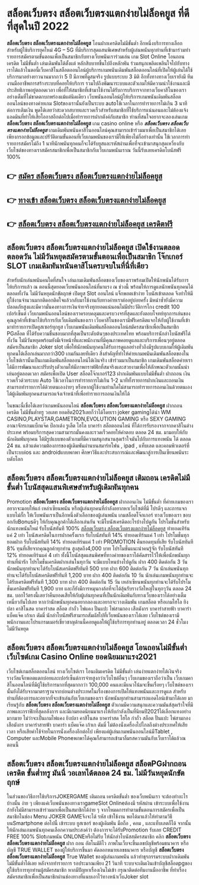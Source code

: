 # สล็อตเว็บตรง สล็อตเว็บตรงแตกง่ายไม่ล็อคยูส  ที่ดีที่สุดในปี 2022

**สล็อตเว็บตรง สล็อตเว็บตรงแตกง่ายไม่ล็อคยูส** โอนฝากเครดิตไม่มีขั้นต่ำ  อีกหนึ่งบริการทางเลือกสำหรับผู้ใช้บริการยุคใหม่ 4G – 5G ที่มีบริการสุดแสนพิเศษสำหรับผู้เล่นพนันทุกท่านที่เข้ามาร่วมทำรายการสมัครตามขั้นตอนเพื่อเป็นสมาชิกกับทางเว็บพนันเราร่วมเล่น เกม Slot Online โอนถอนเครดิต ไม่มีขั้นต่ำ เล่นเดิมพันได้ตั้งแต่ หลักสิบบาทขึ้นไปถึงหลักพัน ร่วมสนุกเพลิดเพลินใจไปกับทางเราได้แล้วในตอนี้เว็บคาสิโนสล็อตออนไลน์ผู้บริการเกมพนันเดิมพันสล็อตออนไลน์ที่เปิดให้ผู้เล่นได้ใช้บริการมาอย่างยาวนานมากกว่า 5 ปี มีภาพที่ดูสมจริง รูปแบบระบบ 3 มิติ
อีกทั้งทางทางเว็บเรายังมี ทีมงานมืออาชีพการสร้างระบบที่คอยให้บริการ  รวมไปถึงพัฒนาระบบและตัวเกมให้มีความน่าใช้งานและมีประสิทธิภาพอยู่ตลอดเวลา เพื่อที่ให้สมาชิกที่เข้ามาใช้งานได้รับการบริการจากทางเว็บคาสิโนของเราอย่างเต็มที่ไม่ขาดตกบกพร่องแม้แต่นิดเดียว เว็บพนันออนไลน์ผู้ให้บริการเกมพนันเดิมพันสล็อตออนไลน์ของทางค่ายเกม Slotของเรานั้นยังเป็นระบบ autoใช้เวลาในการทำรายการไม่เกิน 3 นาที ต่อการเติมเงิน พูดได้เลยว่าสะดวกสบายและรวดเร็วสำหรับสมาชิกที่ใช้บริการแน่นอนและไม่ต้องแจ้งแอดมินที่ทำให้เสียโอกาสอีกต่อไปเมื่อทำรายการฝากตังค์กับสมาชิก
ท่านที่สนใจอยากจะลองเล่นเกม **สล็อตเว็บตรง สล็อตเว็บตรงแตกง่ายไม่ล็อคยูส** เกม casino online หรือ ***สล็อตเว็บตรง สล็อตเว็บตรงแตกง่ายไม่ล็อคยูส*** เกมเดิมพันพนันคาสิโนออนไลน์คุณสามารถเข้าร่วมมาเพื่อเป็นสมาชิกได้เลยเพียงกรอกข้อมูลและปรัวัติตามขั้นตอนที่เว็บเกมพนันของเรามีให้เพียงไม่กี่อย่างเท่านั้น ใช้เวลาการทำรายการสมัครไม่ถึง 1 นาทีนักพนันทุกคนก็จะได้รับยูสและรหัสผ่านเพื่อที่จะเข้ามาสนุกสุดเหวี่ยงกับเว็บไซต์ของทางเราสมัครสมาชิกเพื่อเป็นสมาชิกกับเว็บเกมพนันเราณ วันนี้รับเลยเครดิตโบนัสฟรี 100%

## 👉 [สมัคร สล็อตเว็บตรง สล็อตเว็บตรงแตกง่ายไม่ล็อคยูส](https://archa888.com/)
## 👉 [ทางเข้า สล็อตเว็บตรง สล็อตเว็บตรงแตกง่ายไม่ล็อคยูส](https://archa888.com/)
## 👉 [สล็อตเว็บตรง สล็อตเว็บตรงแตกง่ายไม่ล็อคยูส เครดิตฟรี](https://archa888.com/)

## สล็อตเว็บตรง สล็อตเว็บตรงแตกง่ายไม่ล็อคยูส เปิดใช้งานตลอด ตลอดวัน ไม่มีวันหยุดสมัครตามขั้นตอนเพื่อเป็นสมาชิก โจ๊กเกอร์ SLOT เกมเดิมพันพนันคาสิโนครบจบในที่นี่ที่เดียว

สำหรับนักเล่นพนันคนใดที่สนใจ เล่นเกมเดิมพันสล็อตของเว็บของเราพร้อมเปิดให้นักพนันได้รับการให้บริการแล้ว ณ ตอนนี้สุดยอดเว็บพนันออนไลน์ที่มาแรง ณ ช่วงนี้ พร้อมให้การดูแลนักพนันทุกคนได้ตลอดทั้งวัน ไม่มีวันหยุดนักขัตฤกษ์ เปิดยูส Slot ออนไลน์ แจ็กพอตเข้าง่าย โบนัสเข้าตลอด จึงทำให้มีผู้ใช้งานจำนวนมากติดอกติดใจแล้วกลับมาใช้งานกับทางค่ายเราต่ออยู่บ่อยครั้ง มิหนำซ้ำยังมีความปลอดภัยสูงและมีความั่นคงทางการเงินจ่ายจริงทุกยอดแน่นอนไม่มีประวัติการโกง credit 100 เปอร์เซ็นต์ เว็บเกมพนันออนไลน์ของเราครอบคลุมและครบวงจรที่สุดและยังตอบโจทย์ทุกการเล่นของคุณลูกค้าที่เข้ามาใช้บริการกับเว็บเดิมพันของเรา
เว็บคาสิโนของเรามีฟรีเครดิตแจกให้กับผู้ใช้งานที่เข้ามาทำรายการเปิดยูสเซอร์ทุกยูส เว็บเกมพนันเดิมพันสล็อตออนไลน์สมัครสมาชิกเพื่อเป็นสมาชิก PGสล็อต ที่ได้รับความชื่นชอบมากที่สุดเป็นระดับต้นๆของประเทศไทย พร้อมบริการนักล่าโบนัสฟรีได้ทั้งวัน ไม่มีวันหยุดพร้อมยังมีเจ้าหน้าที่และพนักงานที่มีคุณภาพคอยดูแลและบริการเพื่อนๆอยู่ตลอด สมัครเป็นสมาชิก Joker slot เพื่อให้นักพนันทุกคนได้รับการดูแลอย่างทั่วถึงมีรูปแบบเกมให้ผู้เดิมพันทุกคนได้เลือกเล่นมากกว่า300 เกมกันเลยทีเดียว
สิ่งสำคัญที่ทำให้ค่ายเกมพนันเดิมพันสล็อตของในเว็บไซต์เรานั้นเป็นเกมเดิมพันสล็อตออนไลน์ได้เงินจริง เข้าร่วมมาเป็นสมาชิก  เกมเดิมพันสล็อตค่ายเราได้มีการพัฒนาและปรับปรุงตัวเกมให้มีภาพกราฟฟิกที่สมจริงและสวยงามเพื่อให้ลักษณะตัวเกมนั้นน่าเล่นอยู่ตลอดเวลา สมัครเพื่อเปิด User สล็อตโจ๊กเกอร์123 ฝากเดิมพันแบบไม่มีขั้นต่ำ ฝากถอน เงินรวดเร็วด้วยระบบ Auto ใช้เวลาในการทำรายการไม่เกิน 1-2 นาทีทั้งรายการฝากเงินและถอนเงินสามารถทำรายการได้ด้วยตนเองง่ายๆ หรือหากผู้ใช้งานท่านใดไม่สามารถทำรายการถอนเงินด้วยตนเองได้ผู้เดิมพันทุกคนสามารถแจ้งเจ้าหน้าที่เพื่อทำรายการถอนเงินให้ได้

ในขณะนี้เชื่อได้เลยว่าเกมพนันออนไลน์ **สล็อตเว็บตรง สล็อตเว็บตรงแตกง่ายไม่ล็อคยูส** ฝากถอนเครดิต ไม่มีขั้นต่ำทรู วอเลท ยอดฮิต2021เลยก็ว่าได้โดยเรา joker gamingได้นำ  WM CASINO,PLAYSTAR,GAMETRON,EVOLUTION GAMING หรือ SEXY GAMING อาณาจักรเกมแบ็กแจ๊ค ป๊อกเด้ง รูเล็ต ไฮโล บาคาร่า สล็อตออนไลน์ ที่ได้การรับรองจากจากคาสิโนต่างประเทศ พร้อมบริการสุดความสามารถมั่นคงและรวดเร็วคอยให้คำตอบ ตลอด 24 ชม. มามอบให้กับนักเดิมพันทุกคน ได้มีรูปแบบของตัวเกมที่มีความสนุกสนานสุดเร้าใจมันไปกับการแทงพนัน ได้ ตลอด 24 ชม. แล้วแต่ความต้องการของผู้เดิมพันผ่านบนสมาร์ทโฟน , ipad , แท็บเลต และคอมพิวเตอร์ที่เป็นระบบios และ androidแบบพกพา ศึกษาวิธีและประสบการณ์และพัฒนาสู่การเป็นเซียนพนันระบดับโลก

## สล็อตเว็บตรง สล็อตเว็บตรงแตกง่ายไม่ล็อคยูส เติมถอน เครดิตไม่มีขั้นต่ำ โบนัสสุดแสนพิเศษสำหรับผู้เดิมพันทุกคน

 Promotion  **สล็อตเว็บตรง สล็อตเว็บตรงแตกง่ายไม่ล็อคยูส** ฝากถอนเงิน ไม่มีขั้นต่ำ ที่ค่ายเกมของเราอยากจะมอบให้แก่  เหล่าเซียนพนัน หรือผู้เล่นทุกคนที่กำลังอยากหาเว็บไซต์ที่มี โปรดีๆ และการแจกแบบไม่กั๊ก ให้เว็บพนันเราเป็นอีกหนึ่งตัวเลือกของผู้เล่นพนัน เกมสล็อตโจ๊กเกอร์ ทางเว็บของเรา ขอบอกกับBonusดีๆ ให้กับคุณลูกค้าได้เลือกเล่นกัน จะมีโบนัสเครดิตอะไรบ้างไปดูกัน
โปรโมชั่นสำหรับนักแทงพนันใหม่ รับโบนัสทันที 100% [สล็อตเว็บตรง สล็อตเว็บตรงแตกง่ายไม่ล็อคยูส](https://archa888.com/) ทำยอดเทิร์นแค่ 2 เท่า
โบนัสเครดิตในการฝากครั้งแรก รับโบนัสทันที 14% ทำยอดเทิร์นแค่ 1 เท่า
โปรโมชั่นทุกยอดฝาก รับโบนัสทันที 14% ทำยอดเทิร์นแค่ 1 เท่า
 PROMOTION คืนยอดทุนที่เสีย รับโบนัสทันที 8% ทุนที่เสียจากคุณลูกค้าทุกท่าน สูงสุดถึง4,000 บาท
โปรโมชั่นแนะนำคนรู้จัก รับโบนัสทันที 12% ทำยอดเทิร์นแค่ 4 เท่า
ทั้งนี้โบนัสสุดแสนพิศษที่ทางค่ายของเราได้คัดสรรไว้ให้เพื่อนักพนันทุกท่านที่น่ารัก โปรโมชั่นเครดิตฝากเล่นในทุกวัน จะมีแบบไหนบ้างไปดูกัน
ฝาก 400 ติดต่อกัน 3 วัน นักพนันทุกท่านจะได้รับโบนัสเครดิตฟรีทันที 500 บาท
ฝาก 600 ติดต่อกัน 7 วัน นักเล่นพนันทุกท่านจะได้รับโบนัสเครดิตฟรีทันที 1,200 บาท
ฝาก 400 ติดต่อกัน 10 วัน นักเล่นเกมพนันทุกท่านจะได้รับเครดิตฟรีทันที 1,300 บาท
ฝาก 400 ติดต่อกัน 15 วัน เหล่าเซียนพนันทุกท่านจะได้รับโปรโมชั่นเครดิตฟรีทันที 1,900 บาท
และก็ยังมีการหมุนกงล้อที่จะได้ลุ้นรับรางวัลใหญ่ในทุกๆวัน ตลอด 24 ชม. บอกไว้ตรงนี้เลยว่าคืนยอดเสียให้กับผู้เล่นทุกคนที่เป็นนักเดิมพันกับทางเว็บของเราได้อย่างเต็มเหนี่ยวกันไปเลย หากว่านักพนันทุกคนอยากลองและอยากจะวางเดิมพัน เกมสล็อต หรือเกมไฮโล ยิงปลา คาสิโนสด บาคาร่าสด สล็อต กำถั่ว ไพ่แคง ปั่นแปะ ไพ่สามกอง เสือมังกร บาคาร่าสายฟ้า บาคาร่า แบ็คแจ๊ค เก้าเก ดัมมี่ นักล่าโบนัสฟรีสามารถสัมผัสไปที่เว็บพนันของเราได้เลย เว็บไซต์ของเรามีพนักงานและโปรแกรมเมอร์เชี่ยวชาญด้านนี้คอยดูแลให้ผู้ใช้บริการทุกท่านอยู่ ตลอดเวลา 24 ชั่วโมง ไม่มีวันหยุด

## สล็อตเว็บตรง สล็อตเว็บตรงแตกง่ายไม่ล็อคยูส โอนถอนไม่มีขั้นต่ำ  เว็บไซต์เกม  Casino Online ยอดนิยมมาแรง2021

เว็บไซต์เกมสล็อตออนไลน์ ทางเว็บไซต์เรา โอนเติมเครดิต ไม่มีขั้นต่ำ เล่นง่ายแตกง่ายได้เงินจริง รางวัลแจ็กพอตแตกบ่อยและเปอร์เซ็นต์การจ่ายสูงกว่าเว็บไซต์อื่นๆ เว็บเกมของเราถือว่าเป็น เว็บเกมคาสิโนออนไลน์ที่มีผู้ใช้บริการมากที่สุดมากกว่า 100,000 คนและมีแนวโน้มจะขึ้นเรื่อยๆ เว็บไซต์ของเรานั้นยังได้รับจากมาตราฐานจากบ่อนต่างประเทศในเรื่องของการเปิดให้แทงพนันและการดูแล สำหรับท่านที่ต้องการและอยากที่จะเข้าเล่นกับเว็บเกมของเรา นักพนันทุกท่านสามารถแอดไลน์เข้ามาได้เลย
	มาเรียนรู้กับ **สล็อตเว็บตรง สล็อตเว็บตรงแตกง่ายไม่ล็อคยูส** ตัวเกมมีความสนุกและความมันส์สุดเร้าใจที่มีภาพและกราฟิกที่สุดอลังการ และมีเกมยอดนิยมมาแรงให้กับกำลังเป็นที่นิยมปี2021ได้เลือกแทงอย่างมากมาย  ไม่ว่าจะเป็นเกมไพ่แคง  ยิงปลา คาสิโนสด บาคาร่าสด ไฮโล กำถั่ว สล็อต ปั่นแปะ ไพ่สามกอง เสือมังกร บาคาร่าสายฟ้า บาคาร่า แบ็คแจ๊ค เก้าเก ดัมมี่ ไม่ต้องนั่งเครื่องไปไกลถึงต่างประเทศให้เสียเวลา หรือเสียค่าใช้จ่ายในการนั่งเครื่องอีกต่อไป เพียงแค่ผู้เล่นเกมพนันออนไลน์มีTablet , Computer และMobile Phoneพกพาได้คุณก็สามารถเข้ามาลิ้มรสความมันกับเว็บเราได้แล้วณ ตอนนี้

## สล็อตเว็บตรง สล็อตเว็บตรงแตกง่ายไม่ล็อคยูส สล็อตPGฝากถอนเครดิต ขั้นต่ำทรู มันนี่ วอเลทได้ตลอด 24 ชม. ไม่มีวันหยุดนักขัตฤกษ์

ในส่วนของวิธีการใช้บริการJOKERGAME เติมถอน เครดิตขั้นต่ำ ของเว็บพนันเรา จะต้องทำอะไรบ้างนั้น ง่าย ๆ เพียงแค่เว็บพนันของทางเราgameSlot Onlineต้องมี รหัสผ่าน เข้าระบบเพื่อใช้งาน ถ้ายังไม่มีสามารถเข้าร่วมมาเพื่อเป็นสมาชิกได้ง่าย ๆ จากโหมดการทำตามขั้นตอนการสมัครเพื่อเป็นสมาชิกในช่อง Menu JOKER GAMEจึงจะได้ รหัส เข้าใช้งาน พอได้มาแล้วให้ทำตามวิธีบนSmartphone ต่อไปนี้
เข้าระบบ ยูสเซอร์  ของผู้เดิมพัน มือถือ , คอม , และแท็บเลตก็ได้
จากนั้นให้นักเล่นเกมพนันทุกคนเลือกความประสงค์ว่า ต้องการจะได้รับPromotion รับเลย CREDIT FREE 100% Slotเกมพนัน ONLONEหรือไม่รับ
ให้นักล่าโบนัสสมัครสมาชิก คลิก **สล็อตเว็บตรง สล็อตเว็บตรงแตกง่ายไม่ล็อคยูส** ฝาก ถอน  อัตโนมัติไว ภาพในเว็บจะขึ้นเลขบัญชีพร้อมธนาคาร หรือบัญชี TRUE WALLET ของผู้ให้บริการขึ้นมา
คัดลอกหมายเลขธนาคาร หรือบัญชี **สล็อตเว็บตรง สล็อตเว็บตรงแตกง่ายไม่ล็อคยูส** True Wallet ของผู้เล่นเกมพนัน แล้วทำธุรกรรมระบบฝากเดิมพัน ไม่มีขั้นต่ำได้เลย
หลังจากทำรายการ รอประมาณเพียง 21 วินาที ระบบจะเติมเงินเข้าบัญชีสล็อตpgของผู้ใช้บริการทุกท่านผู้สมัครสมาชิก
หากมีปัญหาเรื่องเงินไม่เข้า กรุณาติดต่อทีมงานมืออาชีพ ที่ทำเรื่องสมัครสมาชิกเพื่อเป็นสมาชิกผ่านช่องทางที่แนบเอาไว้ทางหน้าเว็บJoker slot


